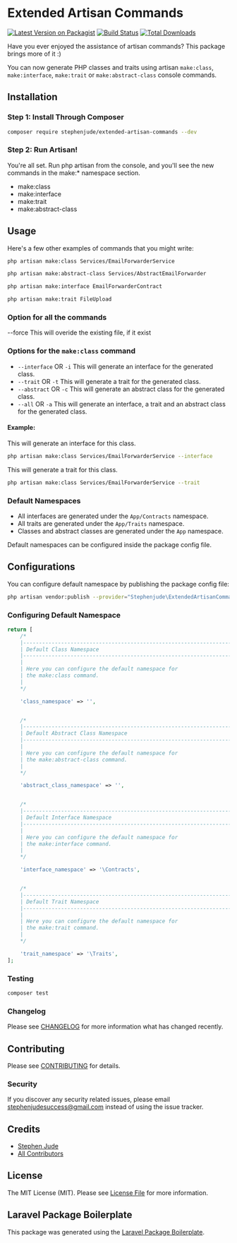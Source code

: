 # Extended Artisan Commands

[![Latest Version on Packagist](https://img.shields.io/packagist/v/stephenjude/extended-artisan-commands.svg?style=flat-square)](https://packagist.org/packages/stephenjude/extended-artisan-commands)
[![Build Status](https://img.shields.io/travis/stephenjude/extended-artisan-commands/master.svg?style=flat-square)](https://travis-ci.org/stephenjude/extended-artisan-commands)
[![Total Downloads](https://img.shields.io/packagist/dt/stephenjude/extended-artisan-commands.svg?style=flat-square)](https://packagist.org/packages/stephenjude/extended-artisan-commands)

Have you ever enjoyed the assistance of artisan commands? This package brings more of it :)

You can now generate PHP classes and traits using artisan `make:class`,  `make:interface`, `make:trait` or `make:abstract-class` console commands.

## Installation
### Step 1: Install Through Composer
```bash
composer require stephenjude/extended-artisan-commands --dev
```
### Step 2: Run Artisan!
You're all set. Run php artisan from the console, and you'll see the new commands in the make:* namespace section.
- make:class
- make:interface
- make:trait
- make:abstract-class

## Usage
Here's a few other examples of commands that you might write:

``` bash
php artisan make:class Services/EmailForwarderService
```
``` bash
php artisan make:abstract-class Services/AbstractEmailForwarder
```
``` bash
php artisan make:interface EmailForwarderContract
```
``` bash
php artisan make:trait FileUpload
```
### Option for all the commands
--force This will overide the existing file, if it exist

### Options for the `make:class` command
- `--interface` OR `-i` This will generate an interface for the generated class. 
- `--trait` OR `-t` This will generate a trait for the generated class. 
- `--abstract` OR `-c` This will generate an abstract class for the generated class. 
- `--all` OR `-a` This will generate an interface, a trait and an abstract class for the generated class. 

#### Example:
This will generate an interface for this class.
```bash
php artisan make:class Services/EmailForwarderService --interface
```

This will generate a trait for this class.
```bash
php artisan make:class Services/EmailForwarderService --trait
```

### Default Namespaces
 - All interfaces are generated under the `App/Contracts` namespace.
 - All traits are generated under the `App/Traits` namespace.
 - Classes and abstract classes are generated under the `App` namespace.

Default namespaces can be configured inside the package config file. 

## Configurations
You can configure default namespace by publishing the package config file:
```bash 
php artisan vendor:publish --provider="Stephenjude\ExtendedArtisanCommands\ExtendedArtisanCommandsServiceProvider" --tag="config"
```
### Configuring Default Namespace
```php
return [
    /*
    |--------------------------------------------------------------------------
    | Default Class Namespace
    |--------------------------------------------------------------------------
    |
    | Here you can configure the default namespace for
    | the make:class command.
    |
    */

    'class_namespace' => '',


    /*
    |--------------------------------------------------------------------------
    | Default Abstract Class Namespace
    |--------------------------------------------------------------------------
    |
    | Here you can configure the default namespace for
    | the make:abstract-class command.
    |
    */

    'abstract_class_namespace' => '',


    /*
    |--------------------------------------------------------------------------
    | Default Interface Namespace
    |--------------------------------------------------------------------------
    |
    | Here you can configure the default namespace for
    | the make:interface command.
    |
    */

    'interface_namespace' => '\Contracts',


    /*
    |--------------------------------------------------------------------------
    | Default Trait Namespace
    |--------------------------------------------------------------------------
    |
    | Here you can configure the default namespace for
    | the make:trait command.
    |
    */

    'trait_namespace' => '\Traits',
];
```

### Testing

``` bash
composer test
```

### Changelog

Please see [CHANGELOG](CHANGELOG.md) for more information what has changed recently.

## Contributing

Please see [CONTRIBUTING](CONTRIBUTING.md) for details.

### Security

If you discover any security related issues, please email stephenjudesuccess@gmail.com instead of using the issue tracker.

## Credits

- [Stephen Jude](https://github.com/stephenjude)
- [All Contributors](../../contributors)

## License

The MIT License (MIT). Please see [License File](LICENSE.md) for more information.

## Laravel Package Boilerplate

This package was generated using the [Laravel Package Boilerplate](https://laravelpackageboilerplate.com).
